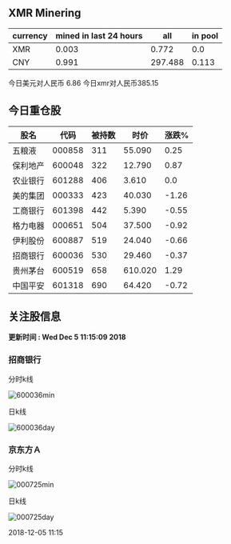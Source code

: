 ## XMR Minering

|currency|mined in last 24 hours|all|in pool|
|---|---|---|---|
|XMR|0.003|0.772|0.0|
|CNY|0.991|297.488|0.113|

今日美元对人民币 6.86	今日xmr对人民币385.15


## 今日重仓股 

|股名|代码|被持数|时价|涨跌%|
|---|---|---|---|---|
|五粮液|000858|311|55.090|0.25|
|保利地产|600048|322|12.790|0.87|
|农业银行|601288|406|3.610|0.0|
|美的集团|000333|423|40.030|-1.26|
|工商银行|601398|442|5.390|-0.55|
|格力电器|000651|504|37.500|-0.92|
|伊利股份|600887|519|24.040|-0.66|
|招商银行|600036|530|29.460|-0.37|
|贵州茅台|600519|658|610.020|1.29|
|中国平安|601318|690|64.420|-0.72|

## 关注股信息
**更新时间 : Wed Dec  5 11:15:09 2018**
### 招商银行 
分时k线

![600036min](http://image.sinajs.cn/newchart/min/n/sh600036.gif)

日k线

![600036day](http://image.sinajs.cn/newchart/daily/n/sh600036.gif)

### 京东方Ａ 
分时k线

![000725min](http://image.sinajs.cn/newchart/min/n/sz000725.gif)

日k线

![000725day](http://image.sinajs.cn/newchart/daily/n/sz000725.gif)

2018-12-05 11:15